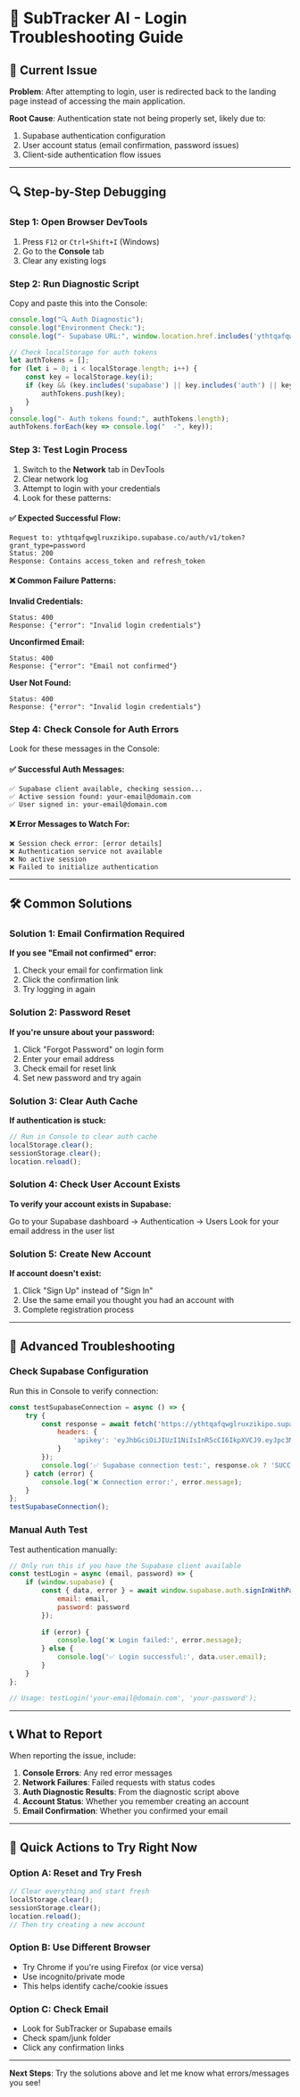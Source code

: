 # 🔐 SubTracker AI - Login Troubleshooting Guide

## 🚨 Current Issue
**Problem**: After attempting to login, user is redirected back to the landing page instead of accessing the main application.

**Root Cause**: Authentication state not being properly set, likely due to:
1. Supabase authentication configuration
2. User account status (email confirmation, password issues)
3. Client-side authentication flow issues

---

## 🔍 Step-by-Step Debugging

### Step 1: Open Browser DevTools
1. Press `F12` or `Ctrl+Shift+I` (Windows)
2. Go to the **Console** tab
3. Clear any existing logs

### Step 2: Run Diagnostic Script
Copy and paste this into the Console:
```javascript
console.log("🔍 Auth Diagnostic");
console.log("Environment Check:");
console.log("- Supabase URL:", window.location.href.includes('ythtqafqwglruxzikipo.supabase.co') ? "Connected to correct instance" : "Check environment");

// Check localStorage for auth tokens
let authTokens = [];
for (let i = 0; i < localStorage.length; i++) {
    const key = localStorage.key(i);
    if (key && (key.includes('supabase') || key.includes('auth') || key.includes('sb-'))) {
        authTokens.push(key);
    }
}
console.log("- Auth tokens found:", authTokens.length);
authTokens.forEach(key => console.log("  -", key));
```

### Step 3: Test Login Process
1. Switch to the **Network** tab in DevTools
2. Clear network log
3. Attempt to login with your credentials
4. Look for these patterns:

#### ✅ Expected Successful Flow:
```
Request to: ythtqafqwglruxzikipo.supabase.co/auth/v1/token?grant_type=password
Status: 200
Response: Contains access_token and refresh_token
```

#### ❌ Common Failure Patterns:

**Invalid Credentials:**
```
Status: 400
Response: {"error": "Invalid login credentials"}
```

**Unconfirmed Email:**
```
Status: 400  
Response: {"error": "Email not confirmed"}
```

**User Not Found:**
```
Status: 400
Response: {"error": "Invalid login credentials"}
```

### Step 4: Check Console for Auth Errors
Look for these messages in the Console:

#### ✅ Successful Auth Messages:
```
✅ Supabase client available, checking session...
✅ Active session found: your-email@domain.com
✅ User signed in: your-email@domain.com
```

#### ❌ Error Messages to Watch For:
```
❌ Session check error: [error details]
❌ Authentication service not available
❌ No active session
❌ Failed to initialize authentication
```

---

## 🛠️ Common Solutions

### Solution 1: Email Confirmation Required
**If you see "Email not confirmed" error:**

1. Check your email for confirmation link
2. Click the confirmation link
3. Try logging in again

### Solution 2: Password Reset
**If you're unsure about your password:**

1. Click "Forgot Password" on login form
2. Enter your email address
3. Check email for reset link
4. Set new password and try again

### Solution 3: Clear Auth Cache
**If authentication is stuck:**

```javascript
// Run in Console to clear auth cache
localStorage.clear();
sessionStorage.clear();
location.reload();
```

### Solution 4: Check User Account Exists
**To verify your account exists in Supabase:**

Go to your Supabase dashboard → Authentication → Users
Look for your email address in the user list

### Solution 5: Create New Account
**If account doesn't exist:**

1. Click "Sign Up" instead of "Sign In"  
2. Use the same email you thought you had an account with
3. Complete registration process

---

## 🔧 Advanced Troubleshooting

### Check Supabase Configuration
Run this in Console to verify connection:
```javascript
const testSupabaseConnection = async () => {
    try {
        const response = await fetch('https://ythtqafqwglruxzikipo.supabase.co/rest/v1/', {
            headers: {
                'apikey': 'eyJhbGciOiJIUzI1NiIsInR5cCI6IkpXVCJ9.eyJpc3MiOiJzdXBhYmFzZSIsInJlZiI6Inl0aHRxYWZxd2dscnV4emlraXBvIiwicm9sZSI6ImFub24iLCJpYXQiOjE3NTM4OTYzMzMsImV4cCI6MjA2OTQ3MjMzM30.X1cTBeqts_b7MxcYzm8Gyhne8EJvqM-zLwaeQIU3o6o'
            }
        });
        console.log('✅ Supabase connection test:', response.ok ? 'SUCCESS' : 'FAILED');
    } catch (error) {
        console.log('❌ Connection error:', error.message);
    }
};
testSupabaseConnection();
```

### Manual Auth Test
Test authentication manually:
```javascript
// Only run this if you have the Supabase client available
const testLogin = async (email, password) => {
    if (window.supabase) {
        const { data, error } = await window.supabase.auth.signInWithPassword({
            email: email,
            password: password
        });
        
        if (error) {
            console.log('❌ Login failed:', error.message);
        } else {
            console.log('✅ Login successful:', data.user.email);
        }
    }
};

// Usage: testLogin('your-email@domain.com', 'your-password');
```

---

## 📞 What to Report

When reporting the issue, include:

1. **Console Errors**: Any red error messages
2. **Network Failures**: Failed requests with status codes  
3. **Auth Diagnostic Results**: From the diagnostic script above
4. **Account Status**: Whether you remember creating an account
5. **Email Confirmation**: Whether you confirmed your email

---

## 🎯 Quick Actions to Try Right Now

### Option A: Reset and Try Fresh
```javascript
// Clear everything and start fresh
localStorage.clear();
sessionStorage.clear();
location.reload();
// Then try creating a new account
```

### Option B: Use Different Browser
- Try Chrome if you're using Firefox (or vice versa)
- Use incognito/private mode
- This helps identify cache/cookie issues

### Option C: Check Email
- Look for SubTracker or Supabase emails
- Check spam/junk folder
- Click any confirmation links

---

**Next Steps**: Try the solutions above and let me know what errors/messages you see!
